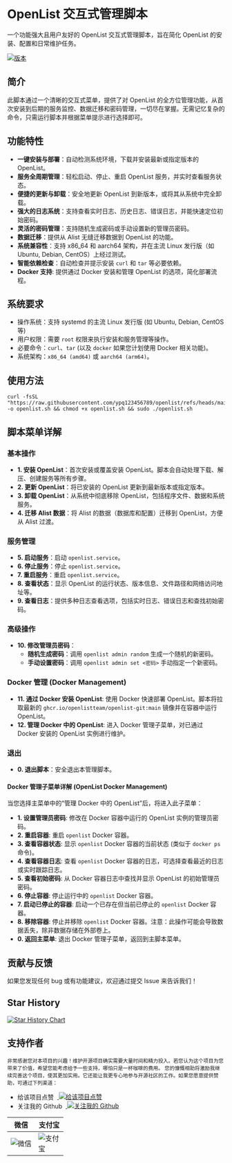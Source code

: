 # OpenList 交互式管理脚本

一个功能强大且用户友好的 OpenList 交互式管理脚本，旨在简化 OpenList 的安装、配置和日常维护任务。

[![版本](https://img.shields.io/badge/版本-v1.4.2-blue.svg)](onelist.sh)

## 简介

此脚本通过一个清晰的交互式菜单，提供了对 OpenList 的全方位管理功能，从首次安装到后期的服务监控、数据迁移和密码管理，一切尽在掌握。无需记忆复杂的命令，只需运行脚本并根据菜单提示进行选择即可。

## 功能特性

- **一键安装与部署**：自动检测系统环境，下载并安装最新或指定版本的 OpenList。
- **服务全周期管理**：轻松启动、停止、重启 OpenList 服务，并实时查看服务状态。
- **便捷的更新与卸载**：安全地更新 OpenList 到新版本，或将其从系统中完全卸载。
- **强大的日志系统**：支持查看实时日志、历史日志、错误日志，并能快速定位初始密码。
- **灵活的密码管理**：支持随机生成密码或手动设置新的管理员密码。
- **数据迁移**：提供从 Alist 无缝迁移数据到 OpenList 的功能。
- **系统兼容性**：支持 x86_64 和 aarch64 架构，并在主流 Linux 发行版（如 Ubuntu, Debian, CentOS）上经过测试。
- **智能依赖检查**：自动检查并提示安装 `curl` 和 `tar` 等必要依赖。
- **Docker 支持**: 提供通过 Docker 安装和管理 OpenList 的选项，简化部署流程。

## 系统要求

- 操作系统：支持 systemd 的主流 Linux 发行版 (如 Ubuntu, Debian, CentOS 等)
- 用户权限：需要 `root` 权限来执行安装和服务管理等操作。
- 必要命令：`curl`、`tar` (以及 `docker` 如果您计划使用 Docker 相关功能)。
- 系统架构：`x86_64 (amd64)` 或 `aarch64 (arm64)`。

## 使用方法



    
    curl -fsSL "https://raw.githubusercontent.com/ypq123456789/openlist/refs/heads/main/openlist.sh" -o openlist.sh && chmod +x openlist.sh && sudo ./openlist.sh
    

## 脚本菜单详解

### 基本操作

-   **1. 安装 OpenList**：首次安装或覆盖安装 OpenList。脚本会自动处理下载、解压、创建服务等所有步骤。
-   **2. 更新 OpenList**：将已安装的 OpenList 更新到最新版本或指定版本。
-   **3. 卸载 OpenList**：从系统中彻底移除 OpenList，包括程序文件、数据和系统服务。
-   **4. 迁移 Alist 数据**：将 Alist 的数据（数据库和配置）迁移到 OpenList，方便从 Alist 过渡。

### 服务管理

-   **5. 启动服务**：启动 `openlist.service`。
-   **6. 停止服务**：停止 `openlist.service`。
-   **7. 重启服务**：重启 `openlist.service`。
-   **8. 查看状态**：显示 OpenList 的运行状态、版本信息、文件路径和网络访问地址等。
-   **9. 查看日志**：提供多种日志查看选项，包括实时日志、错误日志和查找初始密码。

### 高级操作

-   **10. 修改管理员密码**：
    -   **随机生成密码**：调用 `openlist admin random` 生成一个随机的新密码。
    -   **手动设置密码**：调用 `openlist admin set <密码>` 手动指定一个新密码。

### Docker 管理 (Docker Management)

-   **11. 通过 Docker 安装 OpenList**: 使用 Docker 快速部署 OpenList。脚本将拉取最新的 `ghcr.io/openlistteam/openlist-git:main` 镜像并在容器中运行 OpenList。
-   **12. 管理 Docker 中的 OpenList**: 进入 Docker 管理子菜单，对已通过 Docker 安装的 OpenList 实例进行维护。

### 退出

-   **0. 退出脚本**：安全退出本管理脚本。

#### Docker 管理子菜单详解 (OpenList Docker Management)

当您选择主菜单中的“管理 Docker 中的 OpenList”后，将进入此子菜单：

-   **1. 设置管理员密码**: 修改在 Docker 容器中运行的 OpenList 实例的管理员密码。
-   **2. 重启容器**: 重启 `openlist` Docker 容器。
-   **3. 查看容器状态**: 显示 `openlist` Docker 容器的当前状态 (类似于 `docker ps` 命令)。
-   **4. 查看容器日志**: 查看 `openlist` Docker 容器的日志，可选择查看最近的日志或实时跟踪日志。
-   **5. 查看初始密码**: 从 Docker 容器日志中查找并显示 OpenList 的初始管理员密码。
-   **6. 停止容器**: 停止运行中的 `openlist` Docker 容器。
-   **7. 启动已停止的容器**: 启动一个已存在但当前已停止的 `openlist` Docker 容器。
-   **8. 移除容器**: 停止并移除 `openlist` Docker 容器。注意：此操作可能会导致数据丢失，除非数据存储在外部卷上。
-   **0. 返回主菜单**: 退出 Docker 管理子菜单，返回到主脚本菜单。

## 贡献与反馈

如果您发现任何 bug 或有功能建议，欢迎通过提交 Issue 来告诉我们！ 

## Star History

[![Star History Chart](https://api.star-history.com/svg?repos=ypq123456789/openlist-manger&type=Date)](https://star-history.com/#ypq123456789/openlist-manger&Date)

## 支持作者
<span><small>非常感谢您对本项目的兴趣！维护开源项目确实需要大量时间和精力投入。若您认为这个项目为您带来了价值，希望您能考虑给予一些支持，哪怕只是一杯咖啡的费用。
您的慷慨相助将激励我继续完善这个项目，使其更加实用。它还能让我更专心地参与开源社区的工作。如果您愿意提供赞助，可通过下列渠道：</small></span>
<ul>
    <li>给该项目点赞 &nbsp;<a style="vertical-align: text-bottom;" href="https://github.com/ypq123456789/openlist-manger">
      <img src="https://img.shields.io/github/stars/ypq123456789/openlist-manger?style=social" alt="给该项目点赞" />
    </a></li>
    <li>关注我的 Github &nbsp;<a style="vertical-align: text-bottom;"  href="https://github.com/ypq123456789/openlist-manger">
      <img src="https://img.shields.io/github/followers/ypq123456789?style=social" alt="关注我的 Github" />
    </a></li>
</ul>
<table>
    <thead><tr>
        <th>微信</th>
        <th>支付宝</th>
    </tr></thead>
    <tbody><tr>
        <td><img style="max-width: 50px" src="https://github.com/ypq123456789/TrafficCop/assets/114487221/fb265eef-e624-4429-b14a-afdf5b2ca9c4" alt="微信" /></td>
        <td><img style="max-width: 50px" src="https://github.com/ypq123456789/TrafficCop/assets/114487221/884b58bd-d76f-4e8f-99f4-cac4b9e97168" alt="支付宝" /></td>
    </tr></tbody>
</table>

